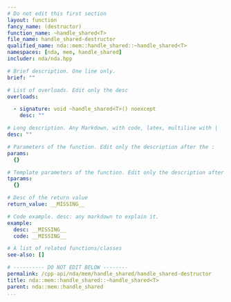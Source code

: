 ```yaml
---
# Do not edit this first section
layout: function
fancy_name: (destructor)
function_name: ~handle_shared<T>
file_name: handle_shared-destructor
qualified_name: nda::mem::handle_shared::~handle_shared<T>
namespaces: [nda, mem, handle_shared]
includer: nda/nda.hpp

# Brief description. One line only.
brief: ""

# List of overloads. Edit only the desc
overloads:

  - signature: void ~handle_shared<T>() noexcept
    desc: ""

# Long description. Any Markdown, with code, latex, multiline with |
desc: ""

# Parameters of the function. Edit only the description after the :
params:
  {}

# Template parameters of the function. Edit only the description after the :
tparams:
  {}

# Desc of the return value
return_value: __MISSING__

# Code example. desc: any markdown to explain it.
example:
  desc: __MISSING__
  code: __MISSING__

# A list of related functions/classes
see-also: []

# ---------- DO NOT EDIT BELOW --------
permalink: /cpp-api/nda/mem/handle_shared/handle_shared-destructor
title: nda::mem::handle_shared::~handle_shared<T>
parent: nda::mem::handle_shared
...
```



